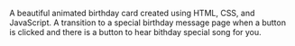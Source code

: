 A beautiful  animated birthday card created using HTML, CSS, and JavaScript. A transition to a special birthday message page when a button is clicked and there is a button to hear bithday special song for you.
